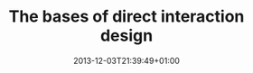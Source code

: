 ---
members: ["PLevy"]
slug: the-bases-of-direct-interaction-design
title: "The bases of direct interaction design"
tags: ['interaction', 'Kyoto-IT']
layout: single
searchFilter: Event
publitype: presentation
subsection: lecture
institution:
    logo: TUe
    short: 'TU/e'
    name: "Eindhoven University of Technology"
    web: "https://www.tue.nl/en/"
    colo: "#c72125"
chaire: false
date: 2013-12-03T21:39:49+01:00
reference: "Lévy, P. (2013). The bases of direct interaction design, presented at Kyoto Institute of Technology, Kyoto, Japan. December 3rd, 2013."
---